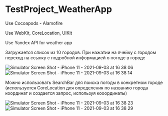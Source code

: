 # TestProject_WeatherApp

Use Cocoapods - Alamofire 

Use WebKit, CoreLocation, UIKit

Use Yandex API for weather app

Загружается список из 10 городов. При нажатии на ячейку с городом переход на ссылку с подробной информацией о погоде в городе

![Simulator Screen Shot - iPhone 11 - 2021-09-03 at 16 38 06](https://user-images.githubusercontent.com/40906632/132014595-033ecf0c-ef1a-436c-974e-6bb081e5d269.png)
![Simulator Screen Shot - iPhone 11 - 2021-09-03 at 16 38 14](https://user-images.githubusercontent.com/40906632/132014601-97ff0268-871b-48eb-9bdd-93205cee3585.png)

Можно использовать SearchBar для поиска погоды в конкретном городе (используется CoreLocation для определения по названию города координат и создается запрос, используя кооординаты)

![Simulator Screen Shot - iPhone 11 - 2021-09-03 at 16 38 23](https://user-images.githubusercontent.com/40906632/132014954-8c849514-1ff8-4566-ac6b-c6b6a4588a41.png)
![Simulator Screen Shot - iPhone 11 - 2021-09-03 at 16 38 29](https://user-images.githubusercontent.com/40906632/132014959-4cbe58dc-7f95-41f2-97f4-4d3a5c383d79.png)
